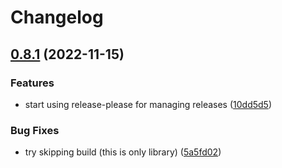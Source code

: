 # Changelog

## [0.8.1](https://github.com/dariusbakunas/truenas-go-sdk/compare/v0.8.0...v0.8.1) (2022-11-15)


### Features

* start using release-please for managing releases ([10dd5d5](https://github.com/dariusbakunas/truenas-go-sdk/commit/10dd5d5150d36fcf54dd88fe60edf57875d164aa))


### Bug Fixes

* try skipping build (this is only library) ([5a5fd02](https://github.com/dariusbakunas/truenas-go-sdk/commit/5a5fd02d32c554076bbd4cdc8139b3fa1e0ebc8e))
